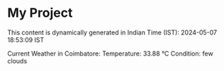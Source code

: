 # My Project

This content is dynamically generated in Indian Time (IST): 2024-05-07 18:53:09 IST


Current Weather in Coimbatore:
Temperature: 33.88 °C
Condition: few clouds

